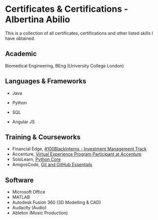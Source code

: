 # Certificates & Certifications - Albertina Abilio
This is a collection of all certificates, certifications and other listed skills I have obtained.

## Academic
Biomedical Engineering, BEng (University College London)

## Languages & Frameworks
- Java
- Python


- SQL


- Angular JS

## Training & Courseworks
- Financial Edge, [#100BlackInterns - Investment Management Track](https://www.credential.net/1d0e4511-fe42-4e2e-851b-f4e707018c80#gs.3if18l)
- Accenture, [Virtual Experience Program Participant at Accenture](https://insidesherpa.s3.amazonaws.com/completion-certificates/Accenture/MD2p8dDih7zoQ9KRC_Accenture_E99eGzMz3r47eCX4S_completion_certificate.pdf)
- SoloLearn, [Python Core](https://www.sololearn.com/certificates/course/en/1315468/1073/landscape/png)
- AmigosCode, [Git and GitHub Essentials](https://amigoscode.com/courses/1317178/certificate?certificate_first_issued=true)
## Software
- Microsoft Office
- MATLAB
- Autodesk Fusion 360 (3D Modelling & CAD)
- Audacity (Audio)
- Ableton (Music Production)
